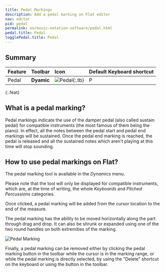 ```yaml
---
title: Pedal Markings
description: Add a pedal marking on Flat editor
nav: editor
pid: pedal
permalink: en/music-notation-software/pedal.html
pedal.title: Pedal
togglePedal.title: Pedal
---
```


## Summary

| Feature | Toolbar | Icon | Default Keyboard shortcut |
|:--------|:--------|:-----|:------------------|
| Pedal | **Dyamic** | ![Pedal](https://prod.flat-cdn.com/img/icons/editorActions/pedal.svg){:.tb} | <span class="kbs-multi"><span class="kb-container"><span class="kb">P</span></span></span> |
{:.feat}

## What is a pedal marking?

Pedal markings indicate the use of the damper pedal (also called sustain pedal) for compatible instruments (the most famous of them being the piano).
In effect, all the notes between the pedal start and pedal end markings will be sustained.
Once the pedal end marking is reached, the pedal is released and all the sustained notes which aren't playing at this time will stop sounding.

## How to use pedal markings on Flat?

The pedal marking tool is available in the *Dynamics* menu.

Please note that the tool will only be displayed for compatible instruments, which are, at the time of writing, the whole *Keyboards* and *Pitched Percussions* categories.

Once clicked, a pedal marking will be added from the cursor location to the end of the measure.

The pedal marking has the ability to be moved horizontally along the part through drag and drop. It can also be shrunk or expanded using one of the two round handles on both extremities of the marking.

![Pedal Marking](/help/assets/img/editor/pedal.gif)

Finally, a pedal marking can be removed either by clicking the pedal marking button in the toolbar while the cursor is in the marking range, or while the pedal marking is directly selected, by using the "Delete" shortcut on the keyboard or using the button in the toolbar.
